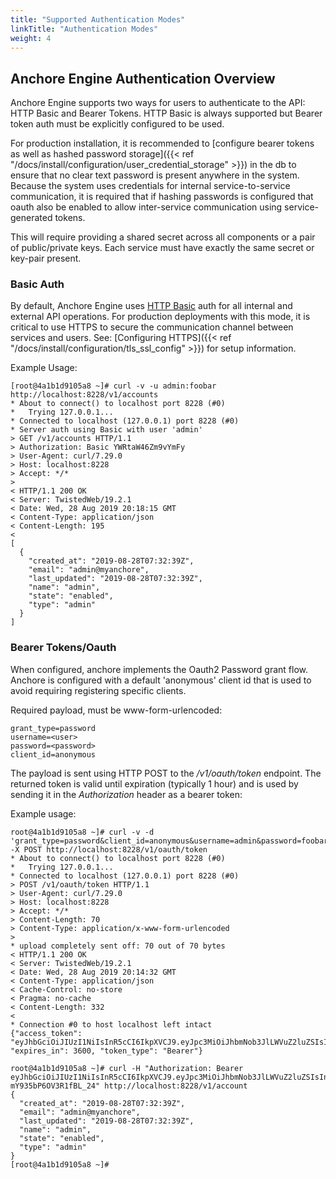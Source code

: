 ```yaml
---
title: "Supported Authentication Modes"
linkTitle: "Authentication Modes"
weight: 4
---
```


## Anchore Engine Authentication Overview

Anchore Engine supports two ways for users to authenticate to the API: HTTP Basic and Bearer Tokens. HTTP Basic is always 
supported but Bearer token auth must be explicitly configured to be used.

For production installation, it is recommended to [configure bearer tokens as well as hashed password storage]({{< ref "/docs/install/configuration/user_credential_storage" >}}) 
in the db to ensure that no clear text password is present anywhere in the system. Because the system uses credentials for 
internal service-to-service communication, it is required that if hashing passwords is configured that oauth also be enabled 
to allow inter-service communication using service-generated tokens.

This will require providing a shared secret across all components or a pair of public/private keys. Each service must have 
exactly the same secret or key-pair present.
 

### Basic Auth

By default, Anchore Engine uses [HTTP Basic](https://tools.ietf.org/html/rfc2617) auth for all internal and external API 
operations. For production deployments with this mode, it is critical to use HTTPS to secure the communication channel 
between services and users. See: [Configuring HTTPS]({{< ref "/docs/install/configuration/tls_ssl_config" >}}) for setup information.

Example Usage:

    [root@4a1b1d9105a8 ~]# curl -v -u admin:foobar http://localhost:8228/v1/accounts
    * About to connect() to localhost port 8228 (#0)
    *   Trying 127.0.0.1...
    * Connected to localhost (127.0.0.1) port 8228 (#0)
    * Server auth using Basic with user 'admin'
    > GET /v1/accounts HTTP/1.1
    > Authorization: Basic YWRtaW46Zm9vYmFy
    > User-Agent: curl/7.29.0
    > Host: localhost:8228
    > Accept: */*
    > 
    < HTTP/1.1 200 OK
    < Server: TwistedWeb/19.2.1
    < Date: Wed, 28 Aug 2019 20:18:15 GMT
    < Content-Type: application/json
    < Content-Length: 195
    < 
    [
      {
        "created_at": "2019-08-28T07:32:39Z",
        "email": "admin@myanchore",
        "last_updated": "2019-08-28T07:32:39Z",
        "name": "admin",
        "state": "enabled",
        "type": "admin"
      }
    ]

### Bearer Tokens/Oauth

When configured, anchore implements the Oauth2 Password grant flow. Anchore is configured with a default 'anonymous' client 
id that is used to avoid requiring registering specific clients.

Required payload, must be www-form-urlencoded:

    grant_type=password
    username=<user>
    password=<password>
    client_id=anonymous

The payload is sent using HTTP POST to the _/v1/oauth/token_ endpoint. The returned token is valid until expiration (typically 1 hour) 
and is used by sending it in the _Authorization_ header as a bearer token:

Example usage:

    
    root@4a1b1d9105a8 ~]# curl -v -d 'grant_type=password&client_id=anonymous&username=admin&password=foobar' -X POST http://localhost:8228/v1/oauth/token
    * About to connect() to localhost port 8228 (#0)
    *   Trying 127.0.0.1...
    * Connected to localhost (127.0.0.1) port 8228 (#0)
    > POST /v1/oauth/token HTTP/1.1
    > User-Agent: curl/7.29.0
    > Host: localhost:8228
    > Accept: */*
    > Content-Length: 70
    > Content-Type: application/x-www-form-urlencoded
    > 
    * upload completely sent off: 70 out of 70 bytes
    < HTTP/1.1 200 OK
    < Server: TwistedWeb/19.2.1
    < Date: Wed, 28 Aug 2019 20:14:32 GMT
    < Content-Type: application/json
    < Cache-Control: no-store
    < Pragma: no-cache
    < Content-Length: 332
    < 
    * Connection #0 to host localhost left intact
    {"access_token": "eyJhbGciOiJIUzI1NiIsInR5cCI6IkpXVCJ9.eyJpc3MiOiJhbmNob3JlLWVuZ2luZSIsInN1YiI6IjRhYjQ3NzczOTQ0MjRkM2RiNmY1MTczMzU1ZjE3YTZhIiwiZXhwIjoxNTY3MDI2ODcyLCJpYXQiOjE1NjcwMjMyNzIsImp0aSI6IjFmMzhjOWUwZmQ2YzQyZTJiNWRlZmU2NTU2NGU3MzE5In0.dxpW3k5OFn5_CGD2_GIeJ6KO2hWMVZqh4adoqPj8t7g", "expires_in": 3600, "token_type": "Bearer"}
    
    root@4a1b1d9105a8 ~]# curl -H "Authorization: Bearer eyJhbGciOiJIUzI1NiIsInR5cCI6IkpXVCJ9.eyJpc3MiOiJhbmNob3JlLWVuZ2luZSIsInN1YiI6IjRhYjQ3NzczOTQ0MjRkM2RiNmY1MTczMzU1ZjE3YTZhIiwiZXhwIjoxNTY3MDI3NTEyLCJpYXQiOjE1NjcwMjM5MTIsImp0aSI6IjMzY2I1NTA1NjU3ZDRkZjBhYzY2MWE5Yjk3NWEyYjJmIn0.nQkkZ17lU_UeWVuVAt2RlLJ-mY935bP6OV3R1fBL_24" http://localhost:8228/v1/account
    {
      "created_at": "2019-08-28T07:32:39Z",
      "email": "admin@myanchore",
      "last_updated": "2019-08-28T07:32:39Z",
      "name": "admin",
      "state": "enabled",
      "type": "admin"
    }
    [root@4a1b1d9105a8 ~]# 



